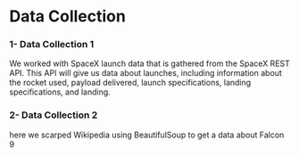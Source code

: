 # Data Collection
### 1- Data Collection 1
We worked with SpaceX launch data that is gathered from the SpaceX REST API.
This API will give us data about launches, including information about the rocket used,  payload delivered, launch specifications, landing specifications, and landing. 
### 2- Data Collection 2
here we scarped Wikipedia using BeautifulSoup to get a data about Falcon 9

